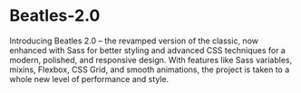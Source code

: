 # Beatles-2.0
Introducing Beatles 2.0 – the revamped version of the classic, now enhanced with Sass for better styling and advanced CSS techniques for a modern, polished, and responsive design. With features like Sass variables, mixins, Flexbox, CSS Grid, and smooth animations, the project is taken to a whole new level of performance and style.
